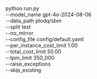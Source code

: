 python run.py \
  --model_name gpt-4o-2024-08-06 \
  --data_path plodq/sbm \
  --split test \
  --no_mirror \
  --config_file config/default.yaml \
  --per_instance_cost_limit 1.00 \
  --total_cost_limit 50.00 \
  --tpm_limit 350_000 \
  --raise_exceptions \
  --skip_existing
